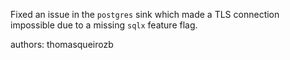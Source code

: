 Fixed an issue in the `postgres` sink which made a TLS connection impossible due to a missing `sqlx` feature flag.

authors: thomasqueirozb
